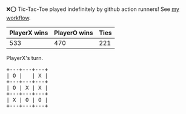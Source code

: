 :x::o: Tic-Tac-Toe played indefinitely by github action runners! See [my workflow](.github/workflows/play.yaml).

|PlayerX wins|PlayerO wins|Ties|
|-|-|-|
|533|470|221|

PlayerX's turn.

<pre>
+---+---+---+
| O |   | X |
+---+---+---+
| O | X | X |
+---+---+---+
| X | O | O |
+---+---+---+
</pre>